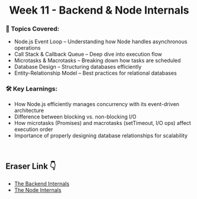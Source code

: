 <h1 align="center">
  Week 11 - Backend & Node Internals 
</h1> 
<p align="center">
    
### 📌 Topics Covered:
- Node.js Event Loop – Understanding how Node handles asynchronous operations
- Call Stack & Callback Queue – Deep dive into execution flow
- Microtasks & Macrotasks – Breaking down how tasks are scheduled
- Database Design – Structuring databases efficiently
- Entity-Relationship Model – Best practices for relational databases

### 🛠️ Key Learnings:
- How Node.js efficiently manages concurrency with its event-driven architecture
- Difference between blocking vs. non-blocking I/O
- How microtasks (Promises) and macrotasks (setTimeout, I/O ops) affect execution order
- Importance of properly designing database relationships for scalability
</p>

<br>

## Eraser Link 👇

- [The Backend Internals](https://app.eraser.io/workspace/E86Z9bqs8UJruBiJy4sh)
- [The Node Internals](https://app.eraser.io/workspace/g84kDfwa79tp1QiF4uEW)


